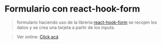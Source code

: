 # Formulario con react-hook-form

> formulario haciendo uso de la libreria [react-hook-form](https://react-hook-form.com/get-started)
> se recojen los datos y se crea una tarjeta a partir de los inputs.

> Ver online: [Click acá](https://reacthooksformulario.netlify.app/)
